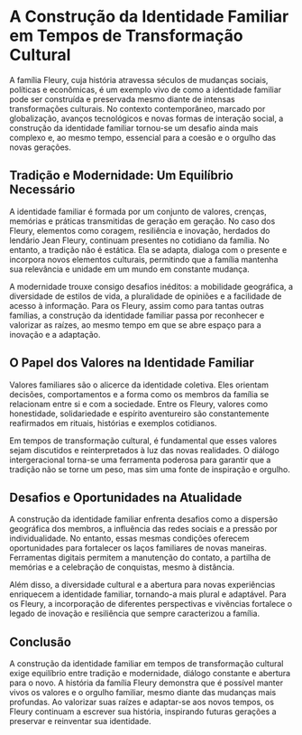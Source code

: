 # A Construção da Identidade Familiar em Tempos de Transformação Cultural

A família Fleury, cuja história atravessa séculos de mudanças sociais, políticas e econômicas, é um exemplo vivo de como a identidade familiar pode ser construída e preservada mesmo diante de intensas transformações culturais. No contexto contemporâneo, marcado por globalização, avanços tecnológicos e novas formas de interação social, a construção da identidade familiar tornou-se um desafio ainda mais complexo e, ao mesmo tempo, essencial para a coesão e o orgulho das novas gerações.

## Tradição e Modernidade: Um Equilíbrio Necessário

A identidade familiar é formada por um conjunto de valores, crenças, memórias e práticas transmitidas de geração em geração. No caso dos Fleury, elementos como coragem, resiliência e inovação, herdados do lendário Jean Fleury, continuam presentes no cotidiano da família. No entanto, a tradição não é estática. Ela se adapta, dialoga com o presente e incorpora novos elementos culturais, permitindo que a família mantenha sua relevância e unidade em um mundo em constante mudança.

A modernidade trouxe consigo desafios inéditos: a mobilidade geográfica, a diversidade de estilos de vida, a pluralidade de opiniões e a facilidade de acesso à informação. Para os Fleury, assim como para tantas outras famílias, a construção da identidade familiar passa por reconhecer e valorizar as raízes, ao mesmo tempo em que se abre espaço para a inovação e a adaptação.

## O Papel dos Valores na Identidade Familiar

Valores familiares são o alicerce da identidade coletiva. Eles orientam decisões, comportamentos e a forma como os membros da família se relacionam entre si e com a sociedade. Entre os Fleury, valores como honestidade, solidariedade e espírito aventureiro são constantemente reafirmados em rituais, histórias e exemplos cotidianos.

Em tempos de transformação cultural, é fundamental que esses valores sejam discutidos e reinterpretados à luz das novas realidades. O diálogo intergeracional torna-se uma ferramenta poderosa para garantir que a tradição não se torne um peso, mas sim uma fonte de inspiração e orgulho.

## Desafios e Oportunidades na Atualidade

A construção da identidade familiar enfrenta desafios como a dispersão geográfica dos membros, a influência das redes sociais e a pressão por individualidade. No entanto, essas mesmas condições oferecem oportunidades para fortalecer os laços familiares de novas maneiras. Ferramentas digitais permitem a manutenção do contato, a partilha de memórias e a celebração de conquistas, mesmo à distância.

Além disso, a diversidade cultural e a abertura para novas experiências enriquecem a identidade familiar, tornando-a mais plural e adaptável. Para os Fleury, a incorporação de diferentes perspectivas e vivências fortalece o legado de inovação e resiliência que sempre caracterizou a família.

## Conclusão

A construção da identidade familiar em tempos de transformação cultural exige equilíbrio entre tradição e modernidade, diálogo constante e abertura para o novo. A história da família Fleury demonstra que é possível manter vivos os valores e o orgulho familiar, mesmo diante das mudanças mais profundas. Ao valorizar suas raízes e adaptar-se aos novos tempos, os Fleury continuam a escrever sua história, inspirando futuras gerações a preservar e reinventar sua identidade.